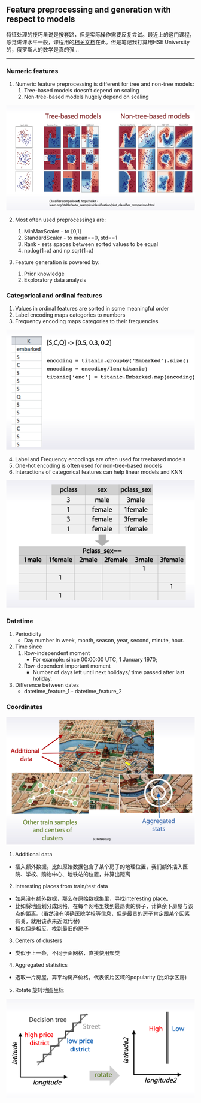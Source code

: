 ## Feature preprocessing and generation with respect to models

特征处理的技巧虽说是按套路，但是实际操作需要反复尝试。最近上的这门课程，感觉讲课水平一般，课程用的[相关文档](https://blog.csdn.net/fuqiuai/article/details/79496005)在此。但是笔记我打算用HSE University的，俄罗斯人的数学是真的强…

---

### Numeric features
1. Numeric feature preprocessing is different for tree and non-tree models:
    1. Tree-based models doesn’t depend on scaling
    2. Non-tree-based models hugely depend on scaling

![](https://github.com/s09g/notes/raw/master/kaggle/3.Feature%20preprocessing/assets/1.png)

2. Most often used preprocessings are:
    1. MinMaxScaler - to [0,1]
    2. StandardScaler - to mean==0, std==1
    3. Rank - sets spaces between sorted values to be equal
    4. np.log(1+x) and np.sqrt(1+x)

3. Feature generation is powered by:
    1. Prior knowledge
    2. Exploratory data analysis

### Categorical and ordinal features

1. Values in ordinal features are sorted in some meaningful
order
2. Label encoding maps categories to numbers
3. Frequency encoding maps categories to their frequencies

![](https://github.com/s09g/notes/raw/master/kaggle/3.Feature%20preprocessing/assets/2.png)

4. Label and Frequency encodings are often used for treebased models
5. One-hot encoding is often used for non-tree-based models
6. Interactions of categorical features can help linear models and KNN

![](https://github.com/s09g/notes/raw/master/kaggle/3.Feature%20preprocessing/assets/3.png)

### Datetime 

1. Periodicity
    + Day number in week, month, season, year, second, minute, hour.
2. Time since
    1. Row-independent moment
       + For example: since 00:00:00 UTC, 1 January 1970;
    1. Row-dependent important moment
       + Number of days left until next holidays/ time passed after last holiday.
3. Difference between dates
    + datetime_feature_1 - datetime_feature_2

### Coordinates
![](https://github.com/s09g/notes/raw/master/kaggle/3.Feature%20preprocessing/assets/4.png)

1. Additional data <br>
+ 插入额外数据。比如原始数据包含了某个房子的地理位置，我们额外插入医院、学校、购物中心、地铁站的位置，并算出距离

2. Interesting places from train/test data <br>
+ 如果没有额外数据，那么在原始数据集里，寻找interesting place。
+ 比如将地图划分成网格，在每个网格里找到最昂贵的房子，计算余下房屋与该点的距离。(虽然没有明确医院学校等信息，但是最贵的房子肯定跟某个因素有关，就用该点来近似代替)
+ 相似但是相反，找到最旧的房子

3. Centers of clusters <br>
+ 类似于上一条，不同于画网格，直接使用聚类

4. Aggregated statistics <br>
+ 选取一片房屋，算平均房产价格，代表该片区域的popularity (比如学区房)

5. Rotate 旋转地图坐标

![](https://github.com/s09g/notes/raw/master/kaggle/3.Feature%20preprocessing/assets/5.png)